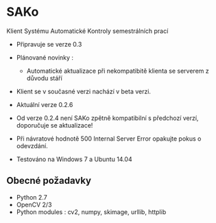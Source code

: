 SAKo
====
Klient Systému Automatické Kontroly semestrálních prací

* Připravuje se verze 0.3
* Plánované novinky :
  * Automatické aktualizace při nekompatibitě klienta se serverem z důvodu stáří

* Klient se v současné verzi nachází v beta verzi.
* Aktuální verze 0.2.6
* Od verze 0.2.4 není SAKo zpětně kompatibilní s předchozí verzí, doporučuje se aktualizace!
* Při návratové hodnotě 500 Internal Server Error opakujte pokus o odevzdání.
* Testováno na Windows 7 a Ubuntu 14.04 

Obecné požadavky 
----------------
* Python 2.7
* OpenCV 2/3
* Python modules : cv2, numpy, skimage, urllib, httplib






